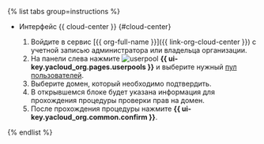 {% list tabs group=instructions %}

- Интерфейс {{ cloud-center }} {#cloud-center}

  1. Войдите в сервис [{{ org-full-name }}]({{ link-org-cloud-center }}) с учетной записью администратора или владельца организации.
  1. На панели слева нажмите ![userpool](../../_assets/organization/userpool.svg) **{{ ui-key.yacloud_org.pages.userpools }}** и выберите нужный [пул пользователей](../../organization/concepts/user-pools.md).
  1. Выберите домен, который необходимо подтвердить.
  1. В открывшемся блоке будет указана информация для прохождения процедуры проверки прав на домен.
  1. После прохождения процедуры нажмите **{{ ui-key.yacloud_org.common.confirm }}**.

{% endlist %}